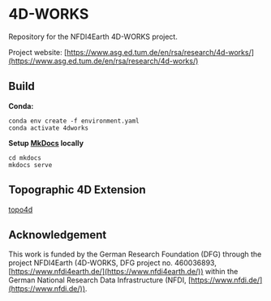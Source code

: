 # 4D-WORKS
Repository for the NFDI4Earth 4D-WORKS project.

Project website: [https://www.asg.ed.tum.de/en/rsa/research/4d-works/](https://www.asg.ed.tum.de/en/rsa/research/4d-works/)

## Build

**Conda:**
```
conda env create -f environment.yaml
conda activate 4dworks
```

**Setup [MkDocs](https://www.mkdocs.org/) locally**
```
cd mkdocs
mkdocs serve
```

## Topographic 4D Extension

[topo4d](topo4d_ext.md)


<!-- ## Ref

- https://github.com/radiantearth/stac-spec/blob/v1.1.0/best-practices.md
- https://github.com/radiantearth/stac-spec/blob/master/extensions/README.md
- https://github.com/stac-extensions/pointcloud?tab=readme-ov-file
- https://github.com/stac-extensions/mlm -->


## Acknowledgement
This work is funded by the German Research Foundation (DFG) through the project NFDI4Earth (4D-WORKS, DFG project no. 460036893, [https://www.nfdi4earth.de/](https://www.nfdi4earth.de/)) within the German National Research Data Infrastructure (NFDI, [https://www.nfdi.de/](https://www.nfdi.de/)). 
